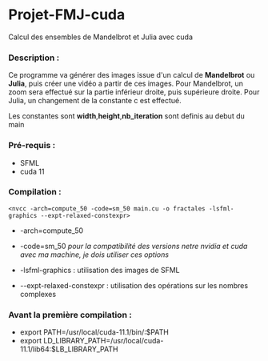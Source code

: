 # Projet-FMJ-cuda

Calcul des ensembles de Mandelbrot et Julia avec cuda

### Description :

Ce programme va générer des images issue d'un calcul de **Mandelbrot** ou **Julia**, puis créer une vidéo a partir de ces images.
Pour Mandelbrot, un zoom sera effectué sur la partie inférieur droite, puis supérieure droite.
Pour Julia, un changement de la constante c est effectué.

Les constantes sont **width**,**height**,**nb_iteration** sont definis au debut du main

### Pré-requis : 
* SFML 
* cuda 11
	
### Compilation :

`<nvcc -arch=compute_50 -code=sm_50 main.cu -o fractales -lsfml-graphics --expt-relaxed-constexpr>`

* -arch=compute_50
* -code=sm_50 
*pour la compatibilité des versions netre nvidia et cuda avec ma machine, je dois utiliser ces options*

* -lsfml-graphics : utilisation des images de SFML
* --expt-relaxed-constexpr : utilisation des opérations sur les nombres complexes


### Avant la première compilation :

* export PATH=/usr/local/cuda-11.1/bin/:$PATH
* export LD_LIBRARY_PATH=/usr/local/cuda-11.1/lib64:$LB_LIBRARY_PATH





